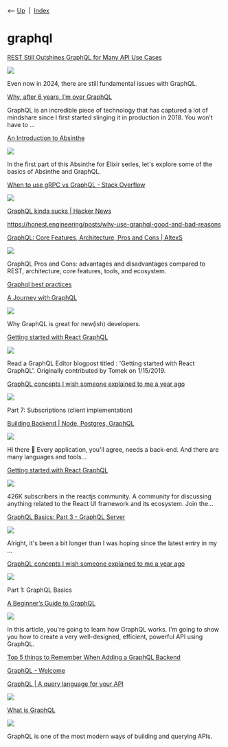 <div class="nav">

⟵ [Up](index.html)  \|  [Index](index.html)

</div>

# graphql

<div class="cards">

<div class="card">

<div class="card-title">

[REST Still Outshines GraphQL for Many API Use
Cases](https://thenewstack.io/rest-still-outshines-graphql-for-many-api-use-cases/)

</div>

<div class="card-image">

[![](https://cdn.thenewstack.io/media/2024/10/5e70fd80-douglas-lopes-ehyv_xoz4ia-unsplash-scaled.jpg)](https://thenewstack.io/rest-still-outshines-graphql-for-many-api-use-cases/)

</div>

Even now in 2024, there are still fundamental issues with GraphQL.

</div>

<div class="card">

<div class="card-title">

[Why, after 6 years, I’m over
GraphQL](https://bessey.dev/blog/2024/05/24/why-im-over-graphql)

</div>

GraphQL is an incredible piece of technology that has captured a lot of
mindshare since I first started slinging it in production in 2018. You
won’t have to ...

</div>

<div class="card">

<div class="card-title">

[An Introduction to
Absinthe](https://blog.appsignal.com/2023/05/16/an-introduction-to-absinthe-for-elixir.html)

</div>

<div class="card-image">

[![](https://ondemand.bannerbear.com/signedurl/Mn62mqoVbWvyB5wgQ1/image.jpg?modifications=W3sibmFtZSI6InRpdGxlIiwidGV4dCI6IkFuIEludHJvZHVjdGlvbiB0byBBYnNpbnRoZSJ9LHsibmFtZSI6ImltYWdlIiwiaW1hZ2VfdXJsIjoiaHR0cHM6Ly9hcHBzaWduYWwtbmV4dGpzLWJsb2ctbnlxcjZxY3I4LWFwcHNpZ25hbC52ZXJjZWwuYXBwL2ltYWdlcy9ibG9nLzIwMjMtMDUvYWJzaW50aGUtcDEuanBnIn0seyJuYW1lIjoiY2F0ZWdvcnlfbG9nbyIsImltYWdlX3VybCI6Imh0dHBzOi8vYXBwc2lnbmFsLW5leHRqcy1ibG9nLW55cXI2cWNyOC1hcHBzaWduYWwudmVyY2VsLmFwcC9pbWFnZXMvbG9nb3MvZWxpeGlyLWxvZ28ucG5nIn1d&s=e19e49d78cc31cd472f3d1b12cf69da0c835a838e42a4db02d4623349d7124a4)](https://blog.appsignal.com/2023/05/16/an-introduction-to-absinthe-for-elixir.html)

</div>

In the first part of this Absinthe for Elixir series, let's explore some
of the basics of Absinthe and GraphQL.

</div>

<div class="card">

<div class="card-title">

[When to use gRPC vs GraphQL - Stack
Overflow](https://itr-links.stackoverflow.email/u/click?_e=LMYVJ941ORSdXIN3WrCVHGIdHJM3LOw_6ooYtHHRdUGz5horLWf_AE03G5tE-T75afUhn3MFsLVlkOxKmQedqdldY_tQGnDjpgsu4d6IWawfQFrHFlqw-Tp5K5K4ATxK72KThjU3MK6om51hod_U6jM86eEXwcJkBK7TOmkdKQL7cHYbn4QgEV43jLCc-hwxmF3DBVEIZBoozwhcy3SXiQSWUrXUMpie_ODU3w91fFT1zhkIzzL1E6SKxgRu-gLtnd7tzXPh6fu_BaKwQpjdTpKKgCIQQ6BOuf1AHZ4nTH4R2862aYd23OkilPJn2MLlcTYdn6dFj4sJlkOlm440rpJ0AD6LawkJHVJwIVFUXxc=&_m=66b77ea154754d48834194d535a12eb5&_t=3603a3d8f3104ca5bd7015a5845f7fb7)

</div>

<div class="card-image">

[![](https://stackoverflow.blog/apple-touch-icon.png)](https://itr-links.stackoverflow.email/u/click?_e=LMYVJ941ORSdXIN3WrCVHGIdHJM3LOw_6ooYtHHRdUGz5horLWf_AE03G5tE-T75afUhn3MFsLVlkOxKmQedqdldY_tQGnDjpgsu4d6IWawfQFrHFlqw-Tp5K5K4ATxK72KThjU3MK6om51hod_U6jM86eEXwcJkBK7TOmkdKQL7cHYbn4QgEV43jLCc-hwxmF3DBVEIZBoozwhcy3SXiQSWUrXUMpie_ODU3w91fFT1zhkIzzL1E6SKxgRu-gLtnd7tzXPh6fu_BaKwQpjdTpKKgCIQQ6BOuf1AHZ4nTH4R2862aYd23OkilPJn2MLlcTYdn6dFj4sJlkOlm440rpJ0AD6LawkJHVJwIVFUXxc=&_m=66b77ea154754d48834194d535a12eb5&_t=3603a3d8f3104ca5bd7015a5845f7fb7)

</div>

</div>

<div class="card">

<div class="card-title">

[GraphQL kinda sucks \| Hacker
News](https://news.ycombinator.com/item?id=32366759)

</div>

</div>

<div class="card">

<div class="card-title">

<https://honest.engineering/posts/why-use-graphql-good-and-bad-reasons>

</div>

</div>

<div class="card">

<div class="card-title">

[GraphQL: Core Features, Architecture, Pros and Cons \|
AltexS](https://www.altexsoft.com/blog/engineering/graphql-core-features-architecture-pros-and-cons)

</div>

<div class="card-image">

[![](https://www.altexsoft.com/static/blog-post-featured/2023/10/e2035829-3165-4118-aeed-e69675b487b6.jpg)](https://www.altexsoft.com/blog/engineering/graphql-core-features-architecture-pros-and-cons)

</div>

GraphQL Pros and Cons: advantages and disadvantages compared to REST,
architecture, core features, tools, and ecosystem.

</div>

<div class="card">

<div class="card-title">

[Graphql best
practices](https://jsjaspreet.com/blog/graphql-best-practices)

</div>

</div>

<div class="card">

<div class="card-title">

[A Journey with
GraphQL](https://dev.to/doylecodes/a-journey-with-graphql-32gc)

</div>

<div class="card-image">

[![](https://media.dev.to/dynamic/image/width=1000,height=500,fit=cover,gravity=auto,format=auto/https%3A%2F%2Fcode.fb.com%2Fwp-content%2Fuploads%2F2015%2F09%2Fglrytqa5ccvkzlwbanyuo34aaaaabj0jaaab.jpg)](https://dev.to/doylecodes/a-journey-with-graphql-32gc)

</div>

Why GraphQL is great for new(ish) developers.

</div>

<div class="card">

<div class="card-title">

[Getting started with React
GraphQL](https://blog.graphqleditor.com/getting-started-with-react-graphql)

</div>

<div class="card-image">

[![](https://graphqleditor.com/articles/getting-started-with-react-graphql/gqlreact.webp)](https://blog.graphqleditor.com/getting-started-with-react-graphql)

</div>

Read a GraphQL Editor blogpost titled : 'Getting started with React
GraphQL'. Originally contributed by Tomek on 1/15/2019.

</div>

<div class="card">

<div class="card-title">

[GraphQL concepts I wish someone explained to me a year
ago](https://medium.com/naresh-bhatia/graphql-concepts-i-wish-someone-explained-to-me-a-year-ago-3b84203fb0b9)

</div>

<div class="card-image">

[![](https://miro.medium.com/v2/resize:fit:1200/1*2E5-VeVbYLlREDUfmWEG5Q.png)](https://medium.com/naresh-bhatia/graphql-concepts-i-wish-someone-explained-to-me-a-year-ago-3b84203fb0b9)

</div>

Part 7: Subscriptions (client implementation)

</div>

<div class="card">

<div class="card-title">

[Building Backend \| Node, Postgres,
GraphQL](https://dev.to/daliboru/building-backend-node-postgres-graphql-373g)

</div>

<div class="card-image">

[![](https://media.dev.to/dynamic/image/width=1000,height=500,fit=cover,gravity=auto,format=auto/https%3A%2F%2Fdev-to-uploads.s3.amazonaws.com%2Fuploads%2Farticles%2Fvs1glorbpewndes162xz.png)](https://dev.to/daliboru/building-backend-node-postgres-graphql-373g)

</div>

Hi there 👋 Every application, you'll agree, needs a back-end. And there
are many languages and tools...

</div>

<div class="card">

<div class="card-title">

[Getting started with React
GraphQL](https://www.reddit.com/r/reactjs/comments/afx9gg/getting_started_with_react_graphql)

</div>

<div class="card-image">

[![](https://share.redd.it/preview/post/afx9gg)](https://www.reddit.com/r/reactjs/comments/afx9gg/getting_started_with_react_graphql)

</div>

426K subscribers in the reactjs community. A community for discussing
anything related to the React UI framework and its ecosystem. Join the…

</div>

<div class="card">

<div class="card-title">

[GraphQL Basics: Part 3 - GraphQL
Server](https://dev.to/ryanmdoyle/graphql-basics-part-3---graphql-server-531d)

</div>

<div class="card-image">

[![](https://media.dev.to/dynamic/image/width=1000,height=500,fit=cover,gravity=auto,format=auto/https%3A%2F%2Fthepracticaldev.s3.amazonaws.com%2Fi%2Fxfh01jog2clj6viv8x8p.png)](https://dev.to/ryanmdoyle/graphql-basics-part-3---graphql-server-531d)

</div>

Alright, it's been a bit longer than I was hoping since the latest entry
in my ...

</div>

<div class="card">

<div class="card-title">

[GraphQL concepts I wish someone explained to me a year
ago](https://medium.com/naresh-bhatia/graphql-concepts-i-wish-someone-explained-to-me-a-year-ago-514d5b3c0eab)

</div>

<div class="card-image">

[![](https://miro.medium.com/v2/resize:fit:1200/1*LH8SYJ7ANF2vpYBxaPnFPA.png)](https://medium.com/naresh-bhatia/graphql-concepts-i-wish-someone-explained-to-me-a-year-ago-514d5b3c0eab)

</div>

Part 1: GraphQL Basics

</div>

<div class="card">

<div class="card-title">

[A Beginner’s Guide to
GraphQL](https://dev.to/leonardomso/a-beginners-guide-to-graphql-3kjj)

</div>

<div class="card-image">

[![](https://media.dev.to/dynamic/image/width=1000,height=500,fit=cover,gravity=auto,format=auto/https%3A%2F%2Fdev-to-uploads.s3.amazonaws.com%2Fuploads%2Farticles%2F3gkvvn9sm4nawp9om4hp.png)](https://dev.to/leonardomso/a-beginners-guide-to-graphql-3kjj)

</div>

In this article, you're going to learn how GraphQL works. I'm going to
show you how to create a very well-designed, efficient, powerful API
using GraphQL.

</div>

<div class="card">

<div class="card-title">

[Top 5 things to Remember When Adding a GraphQL
Backend](https://www.programmableweb.com/news/top-5-things-to-remember-when-adding-graphql-backend/analysis/2018/10/01)

</div>

</div>

<div class="card">

<div class="card-title">

[GraphQL - Welcome](http://graphql-ruby.org)

</div>

</div>

<div class="card">

<div class="card-title">

[GraphQL \| A query language for your API](https://graphql.org)

</div>

<div class="card-image">

[![](https://graphql.org/img/og-image.png)](https://graphql.org)

</div>

</div>

<div class="card">

<div class="card-title">

[What is GraphQL](https://dev.to/grigortw/what-is-graphql-4n9j)

</div>

<div class="card-image">

[![](https://media.dev.to/dynamic/image/width=1000,height=500,fit=cover,gravity=auto,format=auto/https%3A%2F%2Fcl.ly%2F2O2P3q0R1W3S%2FImage%25202018-06-17%2520at%252010.06.09%2520PM.png)](https://dev.to/grigortw/what-is-graphql-4n9j)

</div>

GraphQL is one of the most modern ways of building and querying APIs.

</div>

</div>
